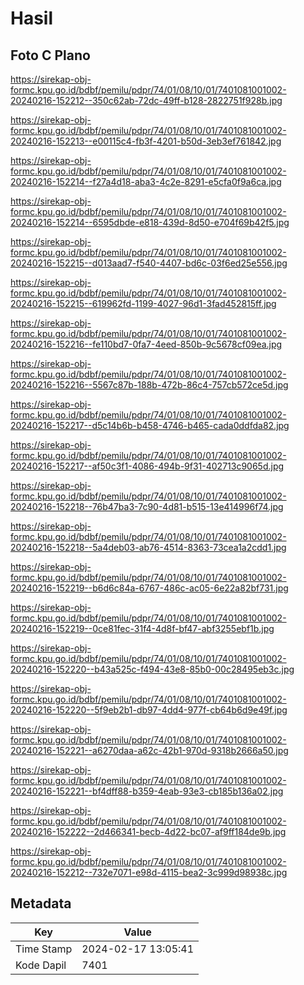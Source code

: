 # Hasil

## Foto C Plano

https://sirekap-obj-formc.kpu.go.id/bdbf/pemilu/pdpr/74/01/08/10/01/7401081001002-20240216-152212--350c62ab-72dc-49ff-b128-2822751f928b.jpg

https://sirekap-obj-formc.kpu.go.id/bdbf/pemilu/pdpr/74/01/08/10/01/7401081001002-20240216-152213--e00115c4-fb3f-4201-b50d-3eb3ef761842.jpg

https://sirekap-obj-formc.kpu.go.id/bdbf/pemilu/pdpr/74/01/08/10/01/7401081001002-20240216-152214--f27a4d18-aba3-4c2e-8291-e5cfa0f9a6ca.jpg

https://sirekap-obj-formc.kpu.go.id/bdbf/pemilu/pdpr/74/01/08/10/01/7401081001002-20240216-152214--6595dbde-e818-439d-8d50-e704f69b42f5.jpg

https://sirekap-obj-formc.kpu.go.id/bdbf/pemilu/pdpr/74/01/08/10/01/7401081001002-20240216-152215--d013aad7-f540-4407-bd6c-03f6ed25e556.jpg

https://sirekap-obj-formc.kpu.go.id/bdbf/pemilu/pdpr/74/01/08/10/01/7401081001002-20240216-152215--619962fd-1199-4027-96d1-3fad452815ff.jpg

https://sirekap-obj-formc.kpu.go.id/bdbf/pemilu/pdpr/74/01/08/10/01/7401081001002-20240216-152216--fe110bd7-0fa7-4eed-850b-9c5678cf09ea.jpg

https://sirekap-obj-formc.kpu.go.id/bdbf/pemilu/pdpr/74/01/08/10/01/7401081001002-20240216-152216--5567c87b-188b-472b-86c4-757cb572ce5d.jpg

https://sirekap-obj-formc.kpu.go.id/bdbf/pemilu/pdpr/74/01/08/10/01/7401081001002-20240216-152217--d5c14b6b-b458-4746-b465-cada0ddfda82.jpg

https://sirekap-obj-formc.kpu.go.id/bdbf/pemilu/pdpr/74/01/08/10/01/7401081001002-20240216-152217--af50c3f1-4086-494b-9f31-402713c9065d.jpg

https://sirekap-obj-formc.kpu.go.id/bdbf/pemilu/pdpr/74/01/08/10/01/7401081001002-20240216-152218--76b47ba3-7c90-4d81-b515-13e414996f74.jpg

https://sirekap-obj-formc.kpu.go.id/bdbf/pemilu/pdpr/74/01/08/10/01/7401081001002-20240216-152218--5a4deb03-ab76-4514-8363-73cea1a2cdd1.jpg

https://sirekap-obj-formc.kpu.go.id/bdbf/pemilu/pdpr/74/01/08/10/01/7401081001002-20240216-152219--b6d6c84a-6767-486c-ac05-6e22a82bf731.jpg

https://sirekap-obj-formc.kpu.go.id/bdbf/pemilu/pdpr/74/01/08/10/01/7401081001002-20240216-152219--0ce81fec-31f4-4d8f-bf47-abf3255ebf1b.jpg

https://sirekap-obj-formc.kpu.go.id/bdbf/pemilu/pdpr/74/01/08/10/01/7401081001002-20240216-152220--b43a525c-f494-43e8-85b0-00c28495eb3c.jpg

https://sirekap-obj-formc.kpu.go.id/bdbf/pemilu/pdpr/74/01/08/10/01/7401081001002-20240216-152220--5f9eb2b1-db97-4dd4-977f-cb64b6d9e49f.jpg

https://sirekap-obj-formc.kpu.go.id/bdbf/pemilu/pdpr/74/01/08/10/01/7401081001002-20240216-152221--a6270daa-a62c-42b1-970d-9318b2666a50.jpg

https://sirekap-obj-formc.kpu.go.id/bdbf/pemilu/pdpr/74/01/08/10/01/7401081001002-20240216-152221--bf4dff88-b359-4eab-93e3-cb185b136a02.jpg

https://sirekap-obj-formc.kpu.go.id/bdbf/pemilu/pdpr/74/01/08/10/01/7401081001002-20240216-152222--2d466341-becb-4d22-bc07-af9ff184de9b.jpg

https://sirekap-obj-formc.kpu.go.id/bdbf/pemilu/pdpr/74/01/08/10/01/7401081001002-20240216-152212--732e7071-e98d-4115-bea2-3c999d98938c.jpg


## Metadata

| Key        | Value               |
| ---------- | ------------------- |
| Time Stamp | 2024-02-17 13:05:41 |
| Kode Dapil | 7401                |



